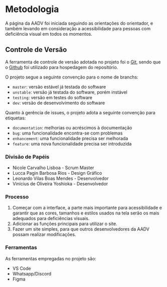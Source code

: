 
# Metodologia

A página da AADV foi iniciada seguindo as orientações do orientador, e também levando em consideração a acessibilidade para pessoas com deficiência visual em todos os momentos.

## Controle de Versão

A ferramenta de controle de versão adotada no projeto foi o
[Git](https://git-scm.com/), sendo que o [Github](https://github.com)
foi utilizado para hospedagem do repositório.

O projeto segue a seguinte convenção para o nome de branchs:

- `master`: versão estável já testada do software
- `unstable`: versão já testada do software, porém instável
- `testing`: versão em testes do software
- `dev`: versão de desenvolvimento do software

Quanto à gerência de issues, o projeto adota a seguinte convenção para
etiquetas:

- `documentation`: melhorias ou acréscimos à documentação
- `bug`: uma funcionalidade encontra-se com problemas
- `enhancement`: uma funcionalidade precisa ser melhorada
- `feature`: uma nova funcionalidade precisa ser introduzida

### Divisão de Papéis

- Nicole Carvalho Lisboa - Scrum Master
- Lucca Pagin Barbosa Rios - Design Gráfico
- Leonardo Vilas Boas Mendes - Desenvolvedor
- Vinícius de Oliveira Yoshioka - Desenvolvedor 

### Processo
1. Começar com a interface, a parte mais importante para acessibilidade e garantir que as cores, tamanhos e estilos usados na tela serão os mais adequados para deficiências visuais.
2. Adicionar as funções principais para utilizar o site.
3. Fazer um site simples, para que outros desenvolvedores da AADV possam realizar modificações.

### Ferramentas

As ferramentas empregadas no projeto são:

- VS Code
- Whatsapp/Discord
- Figma

 
